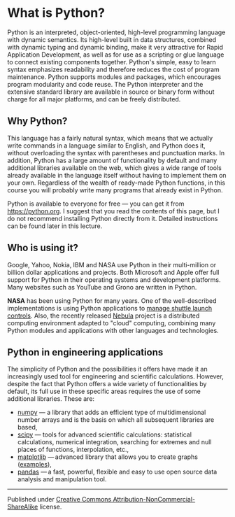 # What is Python?

Python is an interpreted, object-oriented, high-level programming language with dynamic semantics. Its high-level built in data structures, combined with dynamic typing and dynamic binding, make it very attractive for Rapid Application Development, as well as for use as a scripting or glue language to connect existing components together. Python's simple, easy to learn syntax emphasizes readability and therefore reduces the cost of program maintenance. Python supports modules and packages, which encourages program modularity and code reuse. The Python interpreter and the extensive standard library are available in source or binary form without charge for all major platforms, and can be freely distributed.

## Why Python?

This language has a fairly natural syntax, which means that we actually write commands in a language similar to English, and Python does it, without overloading the syntax with parentheses and punctuation marks. In addition, Python has a large amount of functionality by default and many additional libraries available on the web, which gives a wide range of tools already available in the language itself without having to implement them on your own. Regardless of the wealth of ready-made Python functions, in this course you will probably write many programs that already exist in Python.

Python is available to everyone for free — you can get it from <https://python.org>. I suggest that you read the contents of this page, but I do not recommend installing Python directly from it. Detailed instructions can be found later in this lecture.

## Who is using it?

Google, Yahoo, Nokia, IBM and NASA use Python in their multi-million or billion dollar applications and projects. Both Microsoft and Apple offer full support for Python in their operating systems and development platforms. Many websites such as YouTube and Grono are written in Python.

**NASA** has been using Python for many years. One of the well-described implementations is using Python applications to [manage shuttle launch controls](http://www.python.org/about/success/usa/). Also, the recently released [Nebula](http://nebula.nasa.gov/) project is a distributed computing environment adapted to "cloud" computing, combining many Python modules and applications with other languages and technologies.

## Python in engineering applications

The simplicity of Python and the possibilities it offers have made it an increasingly used tool for engineering and scientific calculations. However, despite the fact that Python offers a wide variety of functionalities by default, its full use in these specific areas requires the use of some additional libraries. These are:

* [numpy](https://numpy.org/) — a library that adds an efficient type of multidimensional number arrays and is the basis on which all subsequent libraries are based,
* [scipy](http://www.scipy.org/) — tools for advanced scientific calculations: statistical calculations, numerical integration, searching for extremes and null places of functions, interpolation, etc.,
* [matplotlib](https://matplotlib.org/) — advanced library that allows you to create graphs  ([examples](https://matplotlib.org/gallery/index.html)),
* [pandas](https://pandas.pydata.org/) — a fast, powerful, flexible and easy to use open source data analysis and manipulation tool.


<hr/>

Published under [Creative Commons Attribution-NonCommercial-ShareAlike](https://creativecommons.org/licenses/by-nc-sa/4.0/) license.
